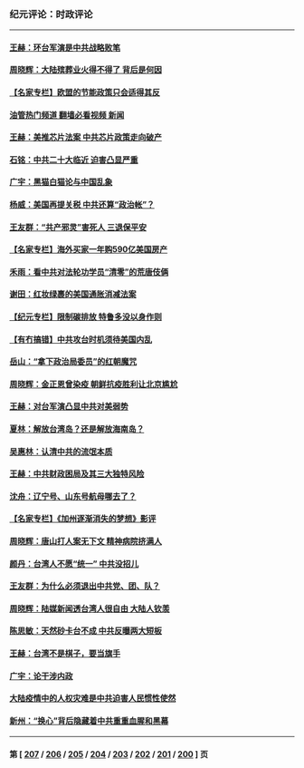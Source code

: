 ### 纪元评论：时政评论
---
#### [王赫：环台军演是中共战略败笔](../../pages/nsc1025/n13801726.md?08140330) 
#### [周晓辉：大陆殡葬业火得不得了 背后是何因](../../pages/nsc1025/n13801969.md?08140330) 
#### [【名家专栏】欧盟的节能政策只会适得其反](../../pages/nsc1025/n13801118.md?08140330) 
#### [油管热门频道 翻墙必看视频 新闻](ok?08140330)
#### [王赫：美推芯片法案 中共芯片政策走向破产](../../pages/nsc1025/n13801025.md?08140330) 
#### [石铭：中共二十大临近 迫害凸显严重](../../pages/nsc1025/n13800931.md?08140330) 
#### [广宇：黑猫白猫论与中国乱象](../../pages/nsc1025/n13800888.md?08140330) 
#### [杨威：美国再提关税 中共还算“政治帐”？](../../pages/nsc1025/n13800728.md?08140330) 
#### [王友群：“共产邪灵”害死人 三退保平安](../../pages/nsc1025/n13800621.md?08140330) 
#### [【名家专栏】海外买家一年购590亿美国房产](../../pages/nsc1025/n13800325.md?08140330) 
#### [禾雨：看中共对法轮功学员“清零”的荒唐伎俩](../../pages/nsc1025/n13800624.md?08140330) 
#### [谢田：红妆绿裹的美国通胀消减法案](../../pages/nsc1025/n13800476.md?08140330) 
#### [【纪元专栏】限制碳排放 特鲁多没以身作则](../../pages/nsc1025/n13800527.md?08140330) 
#### [【有冇搞错】中共攻台时机须待美国内乱](../../pages/nsc1025/n13800361.md?08140330) 
#### [岳山：“拿下政治局委员”的红朝魔咒](../../pages/nsc1025/n13800177.md?08140330) 
#### [周晓辉：金正恩曾染疫 朝鲜抗疫胜利让北京尴尬](../../pages/nsc1025/n13800303.md?08140330) 
#### [王赫：对台军演凸显中共对美弱势](../../pages/nsc1025/n13800137.md?08140330) 
#### [夏林：解放台湾岛？还是解放海南岛？](../../pages/nsc1025/n13799867.md?08140330) 
#### [吴惠林：认清中共的流氓本质](../../pages/nsc1025/n13799821.md?08140330) 
#### [王赫：中共财政困局及其三大独特风险](../../pages/nsc1025/n13799127.md?08140330) 
#### [沈舟：辽宁号、山东号航母哪去了？](../../pages/nsc1025/n13799214.md?08140330) 
#### [【名家专栏】《加州逐渐消失的梦想》影评](../../pages/nsc1025/n13798871.md?08140330) 
#### [周晓辉：唐山打人案无下文 精神病院挤满人](../../pages/nsc1025/n13799021.md?08140330) 
#### [颜丹：台湾人不愿“统一” 中共没招儿](../../pages/nsc1025/n13799015.md?08140330) 
#### [王友群：为什么必须退出中共党、团、队？](../../pages/nsc1025/n13798253.md?08140330) 
#### [周晓辉：陆媒新闻透台湾人很自由 大陆人钦羡](../../pages/nsc1025/n13798778.md?08140330) 
#### [陈思敏：天然砂卡台不成 中共反曝两大短板](../../pages/nsc1025/n13798601.md?08140330) 
#### [王赫：台湾不是棋子，要当旗手](../../pages/nsc1025/n13798459.md?08140330) 
#### [广宇：论干涉内政](../../pages/nsc1025/n13798407.md?08140330) 
#### [大陆疫情中的人权灾难是中共迫害人民惯性使然](../../pages/nsc1025/n13798386.md?08140330) 
#### [新州：“换心”背后隐藏着中共重重血腥和黑幕](../../pages/nsc1025/n13798376.md?08140330) 

---
#### 第 [ [207](./207.md?08140330) / [206](./206.md?08140330) / [205](./205.md?08140330) / [204](./204.md?08140330) / [203](./203.md?08140330) / [202](./202.md?08140330) / [201](./201.md?08140330) / [200](./200.md?08140330) ] 页
